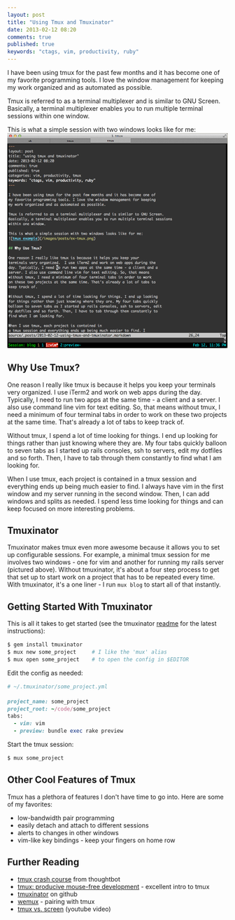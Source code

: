 ```yaml
---
layout: post
title: "Using Tmux and Tmuxinator"
date: 2013-02-12 08:20
comments: true
published: true
keywords: "ctags, vim, productivity, ruby"
---
```


I have been using tmux for the past few months and it has become one of
my favorite programming tools. I love the window management for keeping
my work organized and as automated as possible.

Tmux is referred to as a terminal multiplexer and is similar to GNU Screen.
Basically, a terminal multiplexer enables you to run multiple terminal sessions
within one window.

This is what a simple session with two windows looks like for me:
![tmux example](/img/ex-tmux.png)

## Why Use Tmux?

One reason I really like tmux is because it helps you keep your
terminals very organized.  I use iTerm2 and work on web apps during the
day. Typically, I need to run two apps at the same time - a client and a
server. I also use command line vim for text editing. So, that means
without tmux, I need a minimum of four terminal tabs in order to work
on these two projects at the same time. That's already a lot of tabs to
keep track of.

Without tmux, I spend a lot of time looking for things. I end up looking
for things rather than just knowing where they are. My four tabs quickly
balloon to seven tabs as I started up rails consoles, ssh to servers, edit
my dotfiles and so forth. Then, I have to tab through them constantly to
find what I am looking for.

When I use tmux, each project is contained in
a tmux session and everything ends up being much easier to find. I
always have vim in the first window and my server running in the second
window. Then, I can add windows and splits as needed. I spend less time
looking for things and can keep focused on more interesting problems.

## Tmuxinator

Tmuxinator makes tmux even more awesome because it allows you to
set up configurable sessions. For example, a minimal tmux session for me
involves two windows - one for vim and another for running my rails
server (pictured above). Without tmuxinator, it's about a four step process
to get that set up to start work on a project that has to be repeated
every time. With tmuxinator, it's a one liner - I run `mux blog`
to start all of that instantly.

## Getting Started With Tmuxinator

This is all it takes to get started (see the tmuxinator
[readme](https://github.com/aziz/tmuxinator) for the latest instructions):

```bash
$ gem install tmuxinator
$ mux new some_project     # I like the 'mux' alias
$ mux open some_project    # to open the config in $EDITOR
```

Edit the config as needed:

```ruby
# ~/.tmuxinator/some_project.yml

project_name: some_project
project_root: ~/code/some_project
tabs:
  - vim: vim
  - preview: bundle exec rake preview
```

Start the tmux session:
```bash
$ mux some_project
```

## Other Cool Features of Tmux

Tmux has a plethora of features I don't have time to go into. Here are
some of my favorites:

* low-bandwidth pair programming
* easily detach and attach to different sessions
* alerts to changes in other windows
* vim-like key bindings - keep your fingers on home row

## Further Reading
  * [tmux crash course](http://robots.thoughtbot.com/post/2641409235/a-tmux-crash-course) from thoughtbot
  * [tmux: producive mouse-free development](http://pragprog.com/book/bhtmux/tmux) - excellent intro
    to tmux
  * [tmuxinator](https://github.com/aziz/tmuxinator) on github
  * [wemux](https://github.com/zolrath/wemux) - pairing with tmux
  * [tmux vs. screen](http://www.youtube.com/watch?v=QxTse5Elq8s)
    (youtube video)
